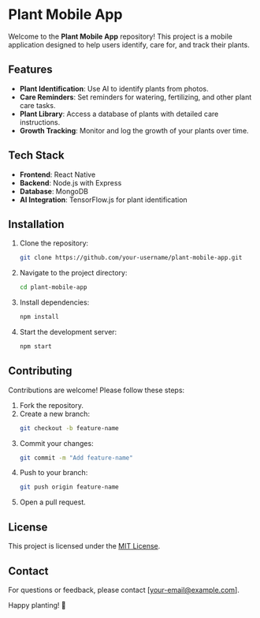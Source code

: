 # Plant Mobile App

Welcome to the **Plant Mobile App** repository! This project is a mobile application designed to help users identify, care for, and track their plants.

## Features

- **Plant Identification**: Use AI to identify plants from photos.
- **Care Reminders**: Set reminders for watering, fertilizing, and other plant care tasks.
- **Plant Library**: Access a database of plants with detailed care instructions.
- **Growth Tracking**: Monitor and log the growth of your plants over time.

## Tech Stack

- **Frontend**: React Native
- **Backend**: Node.js with Express
- **Database**: MongoDB
- **AI Integration**: TensorFlow.js for plant identification

## Installation

1. Clone the repository:
    ```bash
    git clone https://github.com/your-username/plant-mobile-app.git
    ```
2. Navigate to the project directory:
    ```bash
    cd plant-mobile-app
    ```
3. Install dependencies:
    ```bash
    npm install
    ```
4. Start the development server:
    ```bash
    npm start
    ```

## Contributing

Contributions are welcome! Please follow these steps:

1. Fork the repository.
2. Create a new branch:
    ```bash
    git checkout -b feature-name
    ```
3. Commit your changes:
    ```bash
    git commit -m "Add feature-name"
    ```
4. Push to your branch:
    ```bash
    git push origin feature-name
    ```
5. Open a pull request.

## License

This project is licensed under the [MIT License](LICENSE).

## Contact

For questions or feedback, please contact [your-email@example.com].

Happy planting! 🌱
